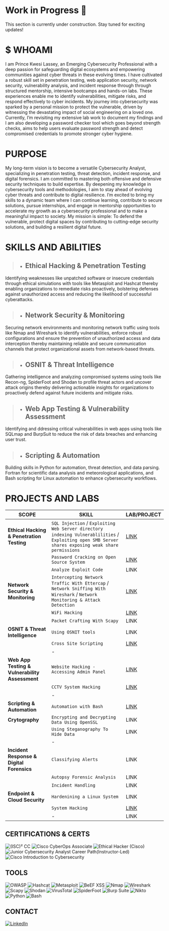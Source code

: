# Work in Progress 🚧
This section is currently under construction. Stay tuned for exciting updates!

# $ WHOAMI
I am Prince Kwesi Lassey, an Emerging Cybersecurity Professional with a deep passion for safeguarding digital ecosystems and empowering communities against cyber threats in these evolving times. I have cultivated a robust skill set in penetration testing, web application security, network security, vulnerability analysis, and incident response through through structured mentorship, intensive bootcamps and hands-on labs. These experiences enable me to identify vulnerabilities, mitigate risks, and respond effectively to cyber incidents. My journey into cybersecurity was sparked by a personal mission to protect the vulnerable, driven by witnessing the devastating impact of social engineering on a loved one. Currently, I’m revisiting my extensive lab work to document my findings and I am also developing a password checker tool which goes beyond strength checks, aims to help users evaluate password strength and detect compromised credentials to promote stronger cyber hygiene.

# PURPOSE
My long-term vision is to become a versatile Cybersecurity Analyst, specializing in penetration testing, threat detection, incident response, and digital forensics. I am committed to mastering both offensive and defensive security techniques to build expertise. By deepening my knowledge in cybersecurity tools and methodologies, I aim to stay ahead of evolving cyber threats and contribute to digital resilience. I’m excited to bring my skills to a dynamic team where I can continue learning, contribute to secure solutions,  pursue internships, and engage in mentorship opportunities to accelerate my growth as a cybersecurity professional and to make a meaningful impact to society. My mission is simple: To defend the vulnerable, protect digital spaces by contributing to cutting-edge security solutions, and building a resilient digital future.

# SKILLS AND ABILITIES
> - ## Ethical Hacking & Penetration Testing
Identifying weaknesses like unpatched software or insecure credentials through ethical simulations with tools like Metasploit and Hashcat thereby enabling organizations to remediate risks proactively, bolstering defenses against unauthorized access and reducing the likelihood of successful cyberattacks.

> - ## Network Security & Monitoring
Securing network environments and monitoring network traffic using tools like Nmap and Wireshark to identify vulnerabilities, enforce robust configurations and ensure the prevention of unauthorized access and data interception thereby maintaining reliable and secure communication channels that protect organizational assets from network-based threats.

> - ## OSNIT & Threat Intelligence
Gathering intelligence and analyzing compromised systems using tools like Recon-ng, SpiderFoot and Shodan to profile threat actors and uncover attack origins thereby delivering actionable insights for organizations to proactively defend against future incidents and mitigate risks.

> - ## Web App Testing & Vulnerability Assessment
Identifying and ddressing critical vulnerabilities in web apps using tools like SQLmap and BurpSuit to reduce the risk of data breaches and enhancing user trust.

> - ## Scripting & Automation
Building skills in Python for automation, threat detection, and data parsing. Fortran for scientific  data analysis and meteorological applications, and Bash scripting for Linux automation to enhance cybersecurity workflows. 

# PROJECTS AND LABS

|**SCOPE**           | **SKILL**        | **LAB/PROJECT**| 
|----------------|-------------------------|-------------|
|**Ethical Hacking & Penetration Testing**| `SQL Injection` / `Exploiting Web Server directory indexing Vulnerablilities` / `Exploiting open SMB Server shares exposing weak share permissions` |[LINK](https://github.com/codelassey/cybersecurity-projects/blob/main/Ethical%20Hacking%20Project/README.md)|
|                                     | `Password Cracking on Open Source System` | [LINK](https://github.com/codelassey/open-source-password-cracking) |
|                                      |`Analyze Exploit Code`|LINK|
|**Network Security & Monitoring** | `Intercepting Network Traffic With Ettercap` / `Network Sniffing With Wireshark` / `Network Monitoring & Attack Detection`|[LINK](https://github.com/codelassey/network-attack-monitoring)|
|                                   | `WiFi Hacking` |[LINK](https://github.com/codelassey/wifi-hacking)|
|                                  | `Packet Crafting With Scapy` |LINK|
|**OSNIT & Threat Intelligence** |`Using OSNIT tools`| LINK |
|                                |`Cross Site Scripting`| [LINK](https://github.com/codelassey/cybersecurity-labs/blob/main/Exploiting%20Application-Based%20Vulnerabilities/cross_site_scripting.md) |
|                               | - | |
|**Web App Testing & Vulnerability Assessment** | `Website Hacking - Accessing Admin Panel` |[LINK](https://github.com/codelassey/admin-panel-sql-injection)|
|                                               | `CCTV System Hacking` | [LINK](https://github.com/codelassey/cctv-hacking)|
|                                               | - ||
|**Scripting & Automation** | `Automation with Bash` |[LINK](https://github.com/codelassey/scripts-and-tools)|
|**Crytography**| `Encrypting and Decrypting Data Using OpenSSL`|LINK|
|               | `Using Steganography To Hide Data` |LINK|
|               | - |                                 ||
|**Incident Response & Digital Forensics**| `Classifying Alerts`|LINK|
|                                         | `Autopsy Forensic Analysis`|LINK|
|                                         | `Incident Handling`|LINK|
|**Endpoint & Cloud Security**| `Hardenining a Linux System`|LINK|
|                             |`System Hacking`|[LINK](https://github.com/codelassey/vsftpd-backdoor-exploit)|
|                             | - |LINK|

## CERTIFICATIONS & CERTS
![(ISC)² CC](https://img.shields.io/badge/ISC2%20CC-In%20Progress-yellow?logo=isc2&style=for-the-badge)
![Cisco CyberOps Associate](https://img.shields.io/badge/Cisco%20CyberOps%20Associate-In%20Progress-yellow?logo=cisco&style=for-the-badge)
![Ethical Hacker (Cisco)](https://img.shields.io/badge/Ethical%20Hacker%20(Cisco)-Completed-deepgreen?logo=cisco&style=for-the-badge)
![Junior Cybersecurity Analyst Career Path(Instructor-Led)](https://img.shields.io/badge/Junior%20Cybersecurity%20Analyst%20Career%20Path%20(Cisco)-Completed-deepgreen?logo=cisco&style=for-the-badge)
![Cisco Introduction to Cybersecurity](https://img.shields.io/badge/Cisco%20Introduction%20to%20Cybersecurity-Completed-deepgreen?logo=cisco&style=for-the-badge)

## TOOLS
![OWASP](https://img.shields.io/badge/OWASP-OSINT%20Framework-green?logo=owasp&style=for-the-badge)
![Hashcat](https://img.shields.io/badge/Hashcat-Password%20Cracking-orange?logo=terminal&style=for-the-badge)
![Metasploit](https://img.shields.io/badge/Metasploit-Penetration%20Testing-purple?logo=metasploit&style=for-the-badge)
![BeEF XSS](https://img.shields.io/badge/BeEF%20XSS-Browser%20Exploitation-blue?logo=beef&style=for-the-badge)
![Nmap](https://img.shields.io/badge/Nmap-Network%20Scanning-green?logo=nmap&style=for-the-badge)
![Wireshark](https://img.shields.io/badge/Wireshark-Network%20Analysis-blue?logo=wireshark&style=for-the-badge)
![Scapy](https://img.shields.io/badge/Scapy-Packet%20Crafting-orange?logo=scipy&style=for-the-badge)
![Shodan](https://img.shields.io/badge/Shodan-OSINT%20Search-red?logo=shodan&style=for-the-badge)
![VirusTotal](https://img.shields.io/badge/VirusTotal-OSINT%20Search-blue?logo=virustotal&style=for-the-badge)
![SpiderFoot](https://img.shields.io/badge/SpiderFoot-OSINT%20Automation-orange?logo=spiderfoot&style=for-the-badge)
![Burp Suite](https://img.shields.io/badge/Burp%20Suite-Web%20Testing-lightblue?logo=burp-suite&style=for-the-badge)
![Nikto](https://img.shields.io/badge/Nikto-Web%20Scanning-red?logo=tools&style=for-the-badge)
![Python](https://img.shields.io/badge/Python-Scripting%20&%20Automation-yellow?logo=python&style=for-the-badge)
![Bash](https://img.shields.io/badge/Bash-Scripting%20Automation-green?logo=terminal&style=for-the-badge)

## CONTACT 
[![LinkedIn](https://img.shields.io/badge/-LinkedIn-0077B5?logo=linkedin&logoColor=white&style=for-the-badge)](https://www.linkedin.com/in/prince-lassey-b90b80197/)
